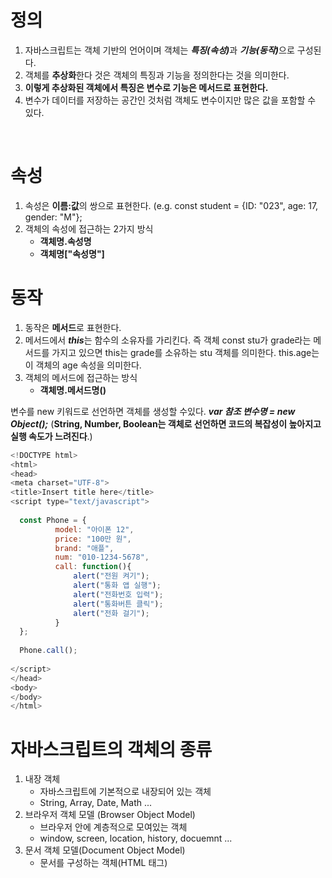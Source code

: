 <h1>정의</h1>

<ol>
  <li>자바스크립트는 객체 기반의 언어이며 객체는 <b><i>특징(속성)</i></b>과 <b><i>기능(동작)</i></b>으로 구성된다.</li>
  <li>객체를 <b>추상화</b>한다 것은 객체의 특징과 기능을 정의한다는 것을 의미한다.</li>
  <li><b>이렇게 추상화된 객체에서 특징은 변수로 기능은 메서드로 표현한다.</b></li>
  <li>변수가 데이터를 저장하는 공간인 것처럼 객체도 변수이지만 많은 값을 포함할 수 있다.</li>
</ol>

<br>

<h1>속성</h1>

<ol>
  <li>속성은 <b>이름:값</b>의 쌍으로 표현한다. (e.g. const student = {ID: "023", age: 17, gender: "M"};</li>
  <li>
      객체의 속성에 접근하는 2가지 방식
      <ul>
        <li><b>객체명.속성명</b></li>
        <li><b>객체명["속성명"]</b></li>
      </ul>
  </li>
</ol>


<h1>동작</h1>

<ol>
  <li>동작은 <b>메서드</b>로 표현한다. </li>
  <li>메서드에서 <b><i>this</i></b>는 함수의 소유자를 가리킨다. 즉 객체 const stu가 grade라는 메서드를 가지고 있으면 this는 grade를 소유하는 stu 객체를 의미한다. this.age는 이 객체의 age 속성을 의미한다.</li>
  <li>
     객체의 메서드에 접근하는 방식
     <ul><li><b>객체명.메서드명()</b></li></ul>
  </li>
</ol>

변수를 new 키워드로 선언하면 객체를 생성할 수있다. <b><i>var 참조 변수명 = new Object();</i></b> (<b>String, Number, Boolean는 객체로 선언하면 코드의 복잡성이 높아지고 실행 속도가 느려진다</b>.)

```javascript
<!DOCTYPE html>
<html>
<head>
<meta charset="UTF-8">
<title>Insert title here</title>
<script type="text/javascript">
 
  const Phone = {
          model: "아이폰 12",
          price: "100만 원",
          brand: "애플",
          num: "010-1234-5678",
          call: function(){
              alert("전원 켜기");
              alert("통화 앱 실행");
              alert("전화번호 입력");
              alert("통화버튼 클릭");
              alert("전화 걸기");                  
          }
  };
 
  Phone.call();
 
</script>
</head>
<body> 
</body>
</html>
```

<h1>자바스크립트의 객체의 종류</h1>

<ol>
  <li>
    내장 객체
    <ul>
      <li>자바스크립트에 기본적으로 내장되어 있는 객체</li>
      <li>String, Array, Date, Math ...</li>
    </ul>
  </li>
  <li>
    브라우저 객체 모델 (Browser Object Model)
    <ul>
      <li>브라우저 안에 계층적으로 모여있는 객체</li>
      <li>window, screen, location, history, docuemnt ...</li>
    </ul>    
  </li>
  <li>
    문서 객체 모델(Document Object Model)
    <ul><li>문서를 구성하는 객체(HTML 태그)</li></ul>
  </li>
</ol>
